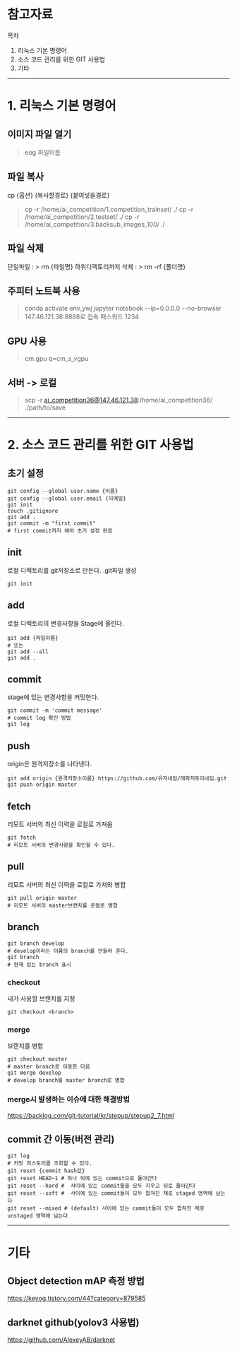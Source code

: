 # 참고자료
목차
1. 리눅스 기본 명령어
2. 소스 코드 관리를 위한 GIT 사용법
3. 기타

---

# 1. 리눅스 기본 명령어
## 이미지 파일 열기 
> eog 파일이름

## 파일 복사
cp {옵션} {복사할경로} {붙여넣을경로}
> cp -r /home/ai_competition/1.competition_trainset/ ./
> cp -r /home/ai_competition/2.testset/ ./
> cp -r /home/ai_competition/3.backsub_images_100/ ./

## 파일 삭제 
단일파일 : > rm {파일명}
하위디렉토리까지 삭제 : > rm -rf {폴더명}

## 주피터 노트북 사용 
> conda activate env_ywj
> jupyter notebook --ip=0.0.0.0 --no-browser
> 147.46.121.38:8888로 접속
> 패스워드 1234

## GPU 사용 
> cm.gpu q=cm_s_vgpu

## 서버 -> 로컬 
> scp -r ai_competition36@147.46.121.38:/home/ai_competition36/ ./path/to/save

---

# 2. 소스 코드 관리를 위한 GIT 사용법
## 초기 설정
```
git config --global user.name {이름}
git config --global user.email {이메일}
git init
touch .gitignore
git add .
git commit -m "first commit"
# first commit까지 해야 초기 설정 완료
```
## init
로컬 디렉토리를 git저장소로 만든다. .git파일 생성
```
git init
```
## add
로컬 디렉토리의 변경사항을 Stage에 올린다.
```
git add {파일이름}
# 또는
git add --all
git add .
```
## commit
stage에 있는 변경사항을 커밋한다.
```
git commit -m 'commit message'
# commit log 확인 방법
git log
```
## push
origin은 원격저장소를 나타낸다.
```
git add origin {원격저장소이름} https://github.com/유저네임/레파지토리네임.git
git push origin master
```
## fetch
리모트 서버의 최신 이력을 로컬로 가져옴
```
git fetch
# 리모트 서버의 변경사항을 확인할 수 있다.
```
## pull
리모트 서버의 최신 이력을 로컬로 가져와 병합
```
git pull origin master
# 리모트 서버의 master브랜치를 로컬로 병합
```
## branch
```
git branch develop
# develop이라는 이름의 branch를 만들어 준다.
git branch
# 현재 있는 branch 표시
```
### checkout
내가 사용할 브랜치를 지정
```
git checkout <branch>
```
### merge
브랜치를 병합
```
git checkout master
# master branch로 이동한 다음
git merge develop
# develop branch를 master branch로 병합
```
### merge시 발생하는 이슈에 대한 해결방법
https://backlog.com/git-tutorial/kr/stepup/stepup2_7.html
## commit 간 이동(버전 관리)
```
git log
# 커밋 히스토리를 조회할 수 있다.
git reset {commit hash값}
git reset HEAD~1 # 하나 뒤에 있는 commit으로 돌아간다
git reset --hard #  사이에 있는 commit들을 모두 지우고 뒤로 돌아간다
git reset --soft #  사이에 있는 commit들이 모두 합쳐진 채로 staged 영역에 남는다
git reset --mixed # (default) 사이에 있는 commit들이 모두 합쳐진 채로 unstaged 영역에 남는다
```

---

# 기타
## Object detection mAP 측정 방법
https://keyog.tistory.com/44?category=879585

## darknet github(yolov3 사용법)
https://github.com/AlexeyAB/darknet